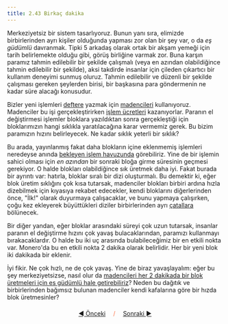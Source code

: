 ```yaml
---
title: 2.43 Birkaç dakika
---
```


Merkeziyetsiz bir sistem tasarlıyoruz.  Bunun yanı sıra, elimizde
birbirlerinden ayrı kişiler olduğunda yapması zor olan bir şey var, o
da *eş güdümlü* davranmak.  Tipki 5 arkadaş olarak ortak bir akşam
yemeği için tarih belirlemekte olduğu gibi, görüş birliğine varmak
zor.  Buna karşın paramız tahmin edilebilir bir şekilde çalışmalı
(veya en azından olabildiğince tahmin edilebilir bir şekilde), aksi
takdirde insanlar için çileden çıkartıcı bir kullanım deneyimi sunmuş
oluruz.  Tahmin edilebilir ve düzenli bir şekilde çalışması gereken
şeylerden birisi, bir başkasına para göndermenin ne kadar süre alacağı
konusudur.

Bizler yeni işlemleri [deftere](2.10_money_ledger.md) yazmak için
[madencileri](2.09_miners.md) kullanıyoruz.  Madenciler bu işi
gerçekleştirirken [işlem ücretleri](2.42_fees.md) kazanıyorlar.
Paranın el değiştirmesi işlemler bloklara yazıldıktan sonra
gerçekleştiği için bloklarımızın hangi sıklıkla yaratılacağına karar
vermemiz gerek.  Bu bizim paramızın hızını belirleyecek.  Ne kadar
sıklık yeterli bir sıklık?

Bu arada, yayınlanmış fakat daha blokların içine eklenmemiş işlemleri
neredeyse anında [bekleyen işlem havuzunda](2.45_mempool.md)
görebiliriz.  Yine de bir işlemin sahici olması için *en azından* bir
sonraki bloğa girme süresinin geçmesi gerekiyor.  O halde blokları
olabildiğince sık üretmek daha iyi.  Fakat burada bir ayrıntı var:
hatırla, bloklar sıralı bir dizi oluşturmalı.  Bu demektir ki, eğer
blok üretim sıklığını çok kısa tutarsak, madenciler blokları birbiri
ardına hızla dizebilmek için kıyasıya rekabet edecekler, kendi
bloklarını diğerlerinden önce, "İlk!" olarak duyurmaya çalışacaklar,
ve bunu yapmaya çalışırken, çoğu kez ekleyerek büyüttükleri diziler
birbirlerinden ayrı [çatallara](2.46_fork.md) bölünecek.

Bir diğer yandan, eğer bloklar arasındaki süreyi çok uzun tutarsak,
insanlar paranın el değiştirme hızını çok yavaş bulacaklarından,
paramızı kullanmayı bırakacaklardır.  O halde bu iki uç arasında
bulabileceğimiz bir en etkili nokta var.  Monero'da bu en etkili nokta
2 dakika olarak belirlidir.  Her bir yeni blok iki dakikada bir
eklenir.

İyi fikir.  Ne çok hızlı, ne de çok yavaş.  Yine de biraz
yavaşlayalım: eğer bu şey merkeziyetsizse, nasıl olur da [madencileri
her 2 dakikada bir blok üretmeleri için es güdümlü hale
getirebiliriz](2.44_difficulty_adjustment.md)?  Neden bu dağıtık ve
birbirlerinden bağımsız bulunan madenciler kendi kafalarına göre bir
hızda blok üretmesinler?



<p align='center' style='margin-top: 1.5em;'><span style='margin-right: 1em;'><a href="./2.42_fees.md">◄ Önceki</a></span> <span style='color: #ff774d;'>/</span> <span style='margin-left: 1em;'><a href="./2.44_difficulty_adjustment.md">Sonraki ►</a></span></p>

